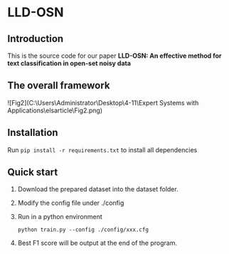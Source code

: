 # LLD-OSN

## Introduction

This is the source code for our paper **LLD-OSN: An effective method for text classification in open-set noisy data**

## The overall framework

![Fig2](C:\Users\Administrator\Desktop\4-11\Expert Systems with Applications\elsarticle\Fig2.png)

## Installation

Run `pip install -r requirements.txt` to install all dependencies

## Quick start

1.  Download the prepared dataset into the dataset folder.

2. Modify the config  file under ./config

3. Run  in a python environment

   `python train.py --config ./config/xxx.cfg  `

4. Best F1 score will be output at the end of the program.
>>>>>>> 
